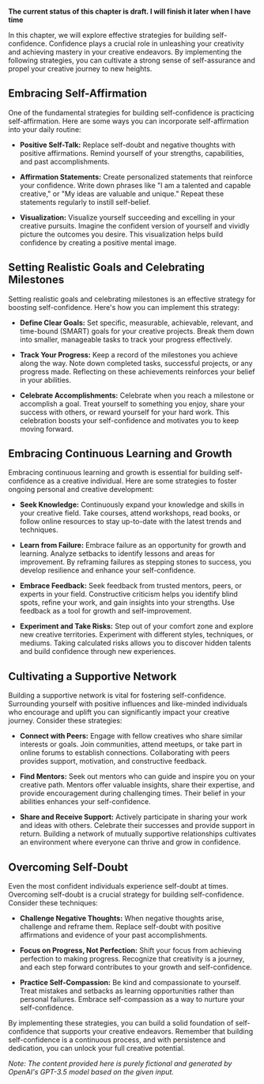**The current status of this chapter is draft. I will finish it later when I have time**

In this chapter, we will explore effective strategies for building self-confidence. Confidence plays a crucial role in unleashing your creativity and achieving mastery in your creative endeavors. By implementing the following strategies, you can cultivate a strong sense of self-assurance and propel your creative journey to new heights.

Embracing Self-Affirmation
--------------------------

One of the fundamental strategies for building self-confidence is practicing self-affirmation. Here are some ways you can incorporate self-affirmation into your daily routine:

* **Positive Self-Talk:** Replace self-doubt and negative thoughts with positive affirmations. Remind yourself of your strengths, capabilities, and past accomplishments.

* **Affirmation Statements:** Create personalized statements that reinforce your confidence. Write down phrases like "I am a talented and capable creative," or "My ideas are valuable and unique." Repeat these statements regularly to instill self-belief.

* **Visualization:** Visualize yourself succeeding and excelling in your creative pursuits. Imagine the confident version of yourself and vividly picture the outcomes you desire. This visualization helps build confidence by creating a positive mental image.

Setting Realistic Goals and Celebrating Milestones
--------------------------------------------------

Setting realistic goals and celebrating milestones is an effective strategy for boosting self-confidence. Here's how you can implement this strategy:

* **Define Clear Goals:** Set specific, measurable, achievable, relevant, and time-bound (SMART) goals for your creative projects. Break them down into smaller, manageable tasks to track your progress effectively.

* **Track Your Progress:** Keep a record of the milestones you achieve along the way. Note down completed tasks, successful projects, or any progress made. Reflecting on these achievements reinforces your belief in your abilities.

* **Celebrate Accomplishments:** Celebrate when you reach a milestone or accomplish a goal. Treat yourself to something you enjoy, share your success with others, or reward yourself for your hard work. This celebration boosts your self-confidence and motivates you to keep moving forward.

Embracing Continuous Learning and Growth
----------------------------------------

Embracing continuous learning and growth is essential for building self-confidence as a creative individual. Here are some strategies to foster ongoing personal and creative development:

* **Seek Knowledge:** Continuously expand your knowledge and skills in your creative field. Take courses, attend workshops, read books, or follow online resources to stay up-to-date with the latest trends and techniques.

* **Learn from Failure:** Embrace failure as an opportunity for growth and learning. Analyze setbacks to identify lessons and areas for improvement. By reframing failures as stepping stones to success, you develop resilience and enhance your self-confidence.

* **Embrace Feedback:** Seek feedback from trusted mentors, peers, or experts in your field. Constructive criticism helps you identify blind spots, refine your work, and gain insights into your strengths. Use feedback as a tool for growth and self-improvement.

* **Experiment and Take Risks:** Step out of your comfort zone and explore new creative territories. Experiment with different styles, techniques, or mediums. Taking calculated risks allows you to discover hidden talents and build confidence through new experiences.

Cultivating a Supportive Network
--------------------------------

Building a supportive network is vital for fostering self-confidence. Surrounding yourself with positive influences and like-minded individuals who encourage and uplift you can significantly impact your creative journey. Consider these strategies:

* **Connect with Peers:** Engage with fellow creatives who share similar interests or goals. Join communities, attend meetups, or take part in online forums to establish connections. Collaborating with peers provides support, motivation, and constructive feedback.

* **Find Mentors:** Seek out mentors who can guide and inspire you on your creative path. Mentors offer valuable insights, share their expertise, and provide encouragement during challenging times. Their belief in your abilities enhances your self-confidence.

* **Share and Receive Support:** Actively participate in sharing your work and ideas with others. Celebrate their successes and provide support in return. Building a network of mutually supportive relationships cultivates an environment where everyone can thrive and grow in confidence.

Overcoming Self-Doubt
---------------------

Even the most confident individuals experience self-doubt at times. Overcoming self-doubt is a crucial strategy for building self-confidence. Consider these techniques:

* **Challenge Negative Thoughts:** When negative thoughts arise, challenge and reframe them. Replace self-doubt with positive affirmations and evidence of your past accomplishments.

* **Focus on Progress, Not Perfection:** Shift your focus from achieving perfection to making progress. Recognize that creativity is a journey, and each step forward contributes to your growth and self-confidence.

* **Practice Self-Compassion:** Be kind and compassionate to yourself. Treat mistakes and setbacks as learning opportunities rather than personal failures. Embrace self-compassion as a way to nurture your self-confidence.

By implementing these strategies, you can build a solid foundation of self-confidence that supports your creative endeavors. Remember that building self-confidence is a continuous process, and with persistence and dedication, you can unlock your full creative potential.

*Note: The content provided here is purely fictional and generated by OpenAI's GPT-3.5 model based on the given input.*
